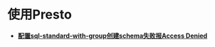 # 使用Presto<a name="ZH-CN_TOPIC_0226678252"></a>

-   **[配置sql-standard-with-group创建schema失败报Access Denied](配置sql-standard-with-group创建schema失败报Access-Denied.md)**  


